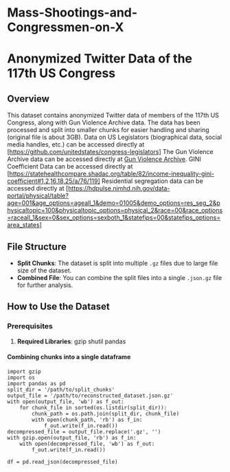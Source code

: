 # Mass-Shootings-and-Congressmen-on-X

# Anonymized Twitter Data of the 117th US Congress

## Overview
This dataset contains anonymized Twitter data of members of the 117th US Congress, along with Gun Violence Archive data. The data has been processed and split into smaller chunks for easier handling and sharing (original file is about 3GB). 
Data on US Legislators (biographical data, social media handles, etc.) can be accessed directly at [https://github.com/unitedstates/congress-legislators]
The Gun Violence Archive data can be accessed directly at [Gun Violence Archive](https://www.gunviolencearchive.org/).
GINI Coefficient Data can be accessed directly at [https://statehealthcompare.shadac.org/table/82/income-inequality-gini-coefficient#1,2,16,18,25/a/76/119]
Residential segregation data can be accessed directly at [https://hdpulse.nimhd.nih.gov/data-portal/physical/table?age=001&age_options=ageall_1&demo=01005&demo_options=res_seg_2&physicaltopic=100&physicaltopic_options=physical_2&race=00&race_options=raceall_1&sex=0&sex_options=sexboth_1&statefips=00&statefips_options=area_states]

## File Structure
- **Split Chunks**: The dataset is split into multiple `.gz` files due to large file size of the dataset.
- **Combined File**: You can combine the split files into a single `.json.gz` file for further analysis.

## How to Use the Dataset

### Prerequisites
1. **Required Libraries**: gzip shutil pandas

#### Combining chunks into a single dataframe
```
import gzip
import os
import pandas as pd
split_dir = '/path/to/split_chunks'
output_file = '/path/to/reconstructed_dataset.json.gz'
with open(output_file, 'wb') as f_out:
    for chunk_file in sorted(os.listdir(split_dir)):
        chunk_path = os.path.join(split_dir, chunk_file)
        with open(chunk_path, 'rb') as f_in:
            f_out.write(f_in.read())
decompressed_file = output_file.replace('.gz', '')
with gzip.open(output_file, 'rb') as f_in:
    with open(decompressed_file, 'wb') as f_out:
        f_out.write(f_in.read())

df = pd.read_json(decompressed_file)

